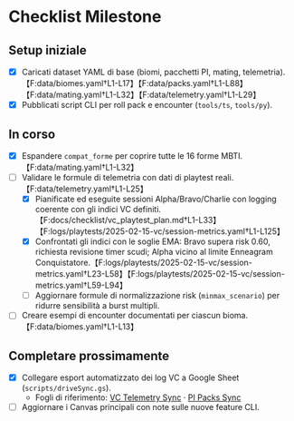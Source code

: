 # Checklist Milestone

## Setup iniziale
- [x] Caricati dataset YAML di base (biomi, pacchetti PI, mating, telemetria).【F:data/biomes.yaml†L1-L17】【F:data/packs.yaml†L1-L88】【F:data/mating.yaml†L1-L32】【F:data/telemetry.yaml†L1-L29】
- [x] Pubblicati script CLI per roll pack e encounter (`tools/ts`, `tools/py`).

## In corso
- [x] Espandere `compat_forme` per coprire tutte le 16 forme MBTI.【F:data/mating.yaml†L1-L32】
- [ ] Validare le formule di telemetria con dati di playtest reali.【F:data/telemetry.yaml†L1-L25】
  - [x] Pianificate ed eseguite sessioni Alpha/Bravo/Charlie con logging coerente con gli indici VC definiti.【F:docs/checklist/vc_playtest_plan.md†L1-L33】【F:logs/playtests/2025-02-15-vc/session-metrics.yaml†L1-L125】
  - [x] Confrontati gli indici con le soglie EMA: Bravo supera risk 0.60, richiesta revisione timer scudi; Alpha vicino al limite Enneagram Conquistatore.【F:logs/playtests/2025-02-15-vc/session-metrics.yaml†L23-L58】【F:logs/playtests/2025-02-15-vc/session-metrics.yaml†L59-L94】
  - [ ] Aggiornare formule di normalizzazione risk (`minmax_scenario`) per ridurre sensibilità a burst multipli.
- [ ] Creare esempi di encounter documentati per ciascun bioma.【F:data/biomes.yaml†L1-L13】

## Completare prossimamente
- [x] Collegare esport automatizzato dei log VC a Google Sheet (`scripts/driveSync.gs`).
  - Fogli di riferimento: [VC Telemetry Sync](https://docs.google.com/spreadsheets/d/1VCExampleTelemetrySync/edit) · [PI Packs Sync](https://docs.google.com/spreadsheets/d/1PIExamplePacksSync/edit)
- [ ] Aggiornare i Canvas principali con note sulle nuove feature CLI.

